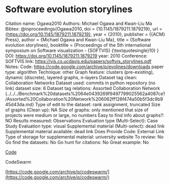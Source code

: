 # Software evolution storylines

Citation name: Ogawa2010
Authors: Michael Ogawa and Kwan-Liu Ma
Bibtex: @inproceedings{Ogawa2010,
doi = {10.1145/1879211.1879219},
url = {https://doi.org/10.1145/1879211.1879219},
year = {2010},
publisher = {{ACM} Press},
author = {Michael Ogawa and Kwan-Liu Ma},
title = {Software evolution storylines},
booktitle = {Proceedings of the 5th international symposium on Software visualization - {SOFTVIS} {\textquotesingle}10}
}
DOI: https://doi.org/10.1145/1879211.1879219
year: 2010
Conference: SOFTVIS
link: https://vis.cs.ucdavis.edu/papers/softvis_storylines.pdf
Notes: Code: https://code.google.com/archive/p/evolines/downloads
paper type: algorithm
Technique: other
Graph feature: clusters (pre-existing), dynamic (discrete), layered graphs, n-layers
Dataset tag clean: Collaboration Networks
Dataset used: commits in python repository (no link)
dataset size: 6
Dataset tag relations: Assorted Collaboration Network (../../../Benchmark%20datasets%2064e0439269f9497799025562a4087ce1/Assorted%20Collaboration%20Network%206062ff126f474a50b5f3dc9b945d43da.md)
Type of edit to the dataset: rank assignment, truncated
Size of graphs (Clean up): NA
Size of graphs: only mentioned that size of projects were medium or large, no numbers
Easy to find info about graphs?: NO
Results measured: Observations
Evaluation type (Multi-Select): Case Study
Evaluation type: visual
Supplemental material (Multi-select): dead link
Supplemental material available: dead link
Does Provide Code: External Link
Type of storage for supplemental material: university website
To review: No
Go find the datasets: No
Go hunt for citations: No
Great example: No

[Code](https://code.google.com/archive/p/evolines/downloads)

CodeSwarm

[https://code.google.com/archive/p/codeswarm/](https://code.google.com/archive/p/codeswarm/)